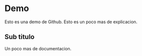 # Demo

Esto es una demo de Github. Esto es un poco mas de explicacion.

## Sub titulo

Un poco mas de documentacion.